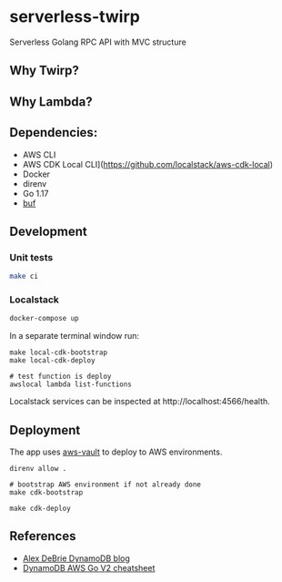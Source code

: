 # serverless-twirp
Serverless Golang RPC API with MVC structure

## Why Twirp?



## Why Lambda?

## Dependencies:
- AWS CLI
- AWS CDK Local CLI](https://github.com/localstack/aws-cdk-local)
- Docker
- direnv
- Go 1.17
- [buf](https://docs.buf.build/installation/)

## Development

### Unit tests

```bash
make ci
```

### Localstack

```bash
docker-compose up
```

In a separate terminal window run:
```
make local-cdk-bootstrap
make local-cdk-deploy

# test function is deploy
awslocal lambda list-functions
```

Localstack services can be inspected at http://localhost:4566/health.

## Deployment

The app uses [aws-vault](https://github.com/99designs/aws-vault) to deploy to AWS environments.

```
direnv allow .

# bootstrap AWS environment if not already done
make cdk-bootstrap

make cdk-deploy
```

## References

- [Alex DeBrie DynamoDB blog](https://www.alexdebrie.com/posts/dynamodb-no-bad-queries/)
- [DynamoDB AWS Go V2 cheatsheet](https://dynobase.dev/dynamodb-golang-query-examples/)
